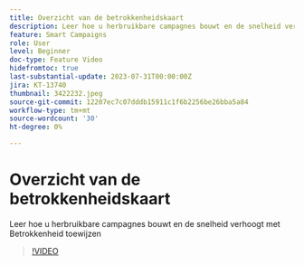 ```yaml
---
title: Overzicht van de betrokkenheidskaart
description: Leer hoe u herbruikbare campagnes bouwt en de snelheid verhoogt met Betrokkenheid toewijzen
feature: Smart Campaigns
role: User
level: Beginner
doc-type: Feature Video
hidefromtoc: true
last-substantial-update: 2023-07-31T00:00:00Z
jira: KT-13740
thumbnail: 3422232.jpeg
source-git-commit: 12207ec7c07dddb15911c1f6b2256be26bba5a84
workflow-type: tm+mt
source-wordcount: '30'
ht-degree: 0%

---
```



# Overzicht van de betrokkenheidskaart

Leer hoe u herbruikbare campagnes bouwt en de snelheid verhoogt met Betrokkenheid toewijzen

>[!VIDEO](https://video.tv.adobe.com/v/3422232/?learn=on)
